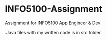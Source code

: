 # INFO5100-Assignment
Assignment for INFO5100 App Engineer &amp; Dev

.Java files with my written code is in src folder.
